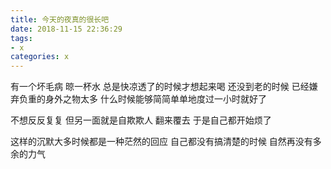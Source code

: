 ```yaml
---
title: 今天的夜真的很长吧
date: 2018-11-15 22:36:29  
tags: 
- x
categories: x
---
```

有一个坏毛病
晾一杯水 总是快凉透了的时候才想起来喝
还没到老的时候
已经嫌弃负重的身外之物太多
什么时候能够简简单单地度过一小时就好了

不想反反复复
但另一面就是自欺欺人
翻来覆去  于是自己都开始烦了

这样的沉默大多时候都是一种茫然的回应
自己都没有搞清楚的时候
自然再没有多余的力气
